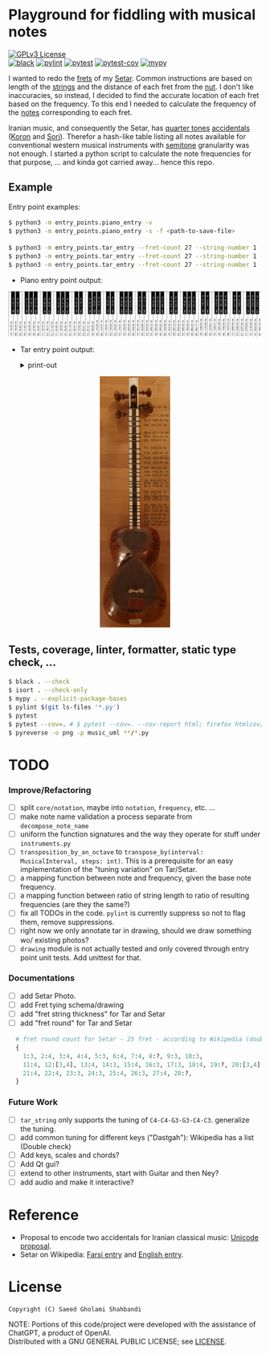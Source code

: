 # Playground for fiddling with musical notes

[![GPLv3 License](https://img.shields.io/badge/license-GPLv3-blue.svg)](https://github.com/saeedghsh/music/blob/master/LICENSE)  
[![black](https://github.com/saeedghsh/music/actions/workflows/formatting.yml/badge.svg?branch=master)](https://github.com/saeedghsh/music/actions/workflows/formatting.yml)
[![pylint](https://github.com/saeedghsh/music/actions/workflows/pylint.yml/badge.svg?branch=master)](https://github.com/saeedghsh/music/actions/workflows/pylint.yml)
[![pytest](https://github.com/saeedghsh/music/actions/workflows/pytest.yml/badge.svg?branch=master)](https://github.com/saeedghsh/music/actions/workflows/pytest.yml)
[![pytest-cov](https://github.com/saeedghsh/music/actions/workflows/pytest-cov.yml/badge.svg?branch=master)](https://github.com/saeedghsh/music/actions/workflows/pytest-cov.yml)
[![mypy](https://github.com/saeedghsh/music/actions/workflows/type-check.yml/badge.svg?branch=master)](https://github.com/saeedghsh/music/actions/workflows/type-check.yml)

I wanted to redo the [frets](https://en.wikipedia.org/wiki/Fret) of my [Setar](https://en.wikipedia.org/wiki/Setar).
Common instructions are based on length of the [strings](https://en.wikipedia.org/wiki/String_(music)) and the distance of each fret from the [nut](https://en.wikipedia.org/wiki/Nut_(string_instrument)).
I don't like inaccuracies, so instead, I decided to find the accurate location of each fret based on the frequency.
To this end I needed to calculate the frequency of the [notes](https://en.wikipedia.org/wiki/Musical_note) corresponding to each fret.  

Iranian music, and consequently the Setar, has [quarter tones](https://en.wikipedia.org/wiki/Quarter_tone) [accidentals](https://en.wikipedia.org/wiki/Accidental_(music)) ([Koron](https://en.wikipedia.org/wiki/Koron_(music)) and [Sori](https://en.wikipedia.org/wiki/Sori_(music))).
Therefor a hash-like table listing all notes available for conventional western musical instruments with [semitone](https://en.wikipedia.org/wiki/Semitone) granularity was not enough.
I started a python script to calculate the note frequencies for that purpose, ... and kinda got carried away... hence this repo.

## Example
Entry point examples:
```bash
$ python3 -m entry_points.piano_entry -v
$ python3 -m entry_points.piano_entry -s -f <path-to-save-file>

$ python3 -m entry_points.tar_entry --fret-count 27 --string-number 1 -p
$ python3 -m entry_points.tar_entry --fret-count 27 --string-number 1 -v
$ python3 -m entry_points.tar_entry --fret-count 27 --string-number 1 -s -f <path-to-save-file>
```

* Piano entry point output:
<p align="center">
    <img src="https://github.com/saeedghsh/music/blob/master/images/pinao_keys_frequencies.png">
</p>

* Tar entry point output:
    <details>
        <summary> print-out</summary>

        ```bash
        0	C4:	261.6255653005986 Hz
        1	C#4:	277.1826309768721 Hz
        2	Dk4:	285.30470202322215 Hz
        3	D4:	293.6647679174076 Hz
        4	Eb4:	311.1269837220809 Hz
        5	Ek4:	320.24370022528126 Hz
        6	E4:	329.6275569128699 Hz
        7	F4:	349.2282314330039 Hz
        8	Fs4:	359.46139971304194 Hz
        9	F#4:	369.9944227116344 Hz
        10	Gk4:	380.83608684270297 Hz
        11	G4:	391.99543598174927 Hz
        12	Ab4:	415.3046975799451 Hz
        13	Ak4:	427.4740541075866 Hz
        14	A4:	440.0 Hz
        15	Bb4:	466.1637615180899 Hz
        16	Bk4:	479.82340237271336 Hz
        17	B4:	493.8833012561241 Hz
        18	C5:	523.2511306011972 Hz
        19	C#5:	554.3652619537442 Hz
        20	Dk5:	570.6094040464443 Hz
        21	D5:	587.3295358348151 Hz
        22	Eb5:	622.2539674441618 Hz
        23	Ek5:	640.4874004505624 Hz
        24	E5:	659.2551138257398 Hz
        25	F5:	698.4564628660078 Hz
        26	F#5:	739.9888454232688 Hz
        27	G5:	783.9908719634985 Hz
        ```

    </details>

<p align="center">
    <img src="https://github.com/saeedghsh/music/blob/master/images/tar_small_1290x362_string1_annotated.png" height="500">
</p>

## Tests, coverage, linter, formatter, static type check, ...
```bash
$ black . --check
$ isort . --check-only
$ mypy . --explicit-package-bases
$ pylint $(git ls-files '*.py')
$ pytest
$ pytest --cov=. # $ pytest --cov=. --cov-report html; firefox htmlcov/index.html
$ pyreverse -o png -p music_uml **/*.py
```

# TODO

### Improve/Refactoring
* [ ] split `core/notation`, maybe into `notation`, `frequency`, etc. ...
* [ ] make note name validation a process separate from `decompose_note_name`
* [ ] uniform the function signatures and the way they operate for stuff under `instruments.py`
* [ ] `transposition_by_an_octave` to `transpose_by(interval: MusicalInterval, steps: int)`.
      This is a prerequisite for an easy implementation of the "tuning variation" on Tar/Setar.
* [ ] a mapping function between note and frequency, given the base note frequency.
* [ ] a mapping function between ratio of string length to ratio of resulting frequencies (are they the same?)
* [ ] fix all TODOs in the code. `pylint` is currently suppress so not to flag them, remove suppressions.
* [ ] right now we only annotate tar in drawing, should we draw something wo/ existing photos?
* [ ] `drawing` module is not actually tested and only covered through entry point unit tests. Add unittest for that.

### Documentations
* [ ] add Setar Photo.
* [ ] add Fret tying schema/drawing
* [ ] add "fret string thickness" for Tar and Setar
* [ ] add "fret round" for Tar and Setar
```python
  # fret round count for Setar - 25 fret - according to Wikipedia (double check)
  {
    1:3, 2:4, 3:4, 4:4, 5:3, 6:4, 7:4, 8:?, 9:3, 10:3,
    11:4, 12:[3,4], 13:4, 14:3, 15:4, 16:3, 17:3, 18:4, 19:?, 20:[3,4],
    21:4, 22:4, 23:3, 24:3, 25:4, 26:3, 27:4, 28:?,
  }
```

### Future Work
* [ ] `tar_string` only supports the tuning of `C4-C4-G3-G3-C4-C3`. generalize the tuning.
* [ ] add common tuning for different keys ("Dastgah"): Wikipedia has a list (Double check)
* [ ] Add keys, scales and chords?
* [ ] Add Qt gui?
* [ ] extend to other instruments, start with Guitar and then Ney?
* [ ] add audio and make it interactive?

# Reference
* Proposal to encode two accidentals for Iranian classical music: [Unicode proposal](https://www.unicode.org/L2/L2020/20159-iran-music-symbols.pdf).
* Setar on Wikipedia: [Farsi entry]((https://fa.wikipedia.org/wiki/%D8%B3%D9%87%E2%80%8C%D8%AA%D8%A7%D8%B1)) and [English entry](https://en.wikipedia.org/wiki/Setar).

# License
```
Copyright (C) Saeed Gholami Shahbandi
```
 
NOTE: Portions of this code/project were developed with the assistance of ChatGPT, a product of OpenAI.  
Distributed with a GNU GENERAL PUBLIC LICENSE; see [LICENSE](https://github.com/saeedghsh/music/blob/master/LICENSE).
